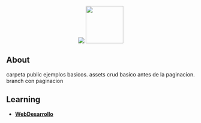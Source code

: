 <p align="center"><img src="https://laravel.com/assets/img/components/logo-laravel.svg">
<a href="https://vuejs.org"><img width="100" src="https://vuejs.org/images/logo.png"></a>
</p>

## About
carpeta public ejemplos basicos.
assets crud basico antes de la paginacion.
branch con paginacion
## Learning

- **[WebDesarrollo](https://github.com/webdesarrollo)**
